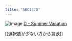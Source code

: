 ```yaml
---
title: "ABC137D"
---
```


![image](https://gyazo.com/f6496587ea152b51f338014d024b0bde/thumb/1000)
[D - Summer Vacation](https://atcoder.jp/contests/abc137/tasks/abc137_d)

[[選択肢が少ない方から貪欲]]
